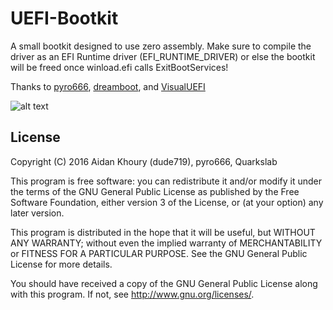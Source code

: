 # UEFI-Bootkit

A small bootkit designed to use zero assembly. Make sure to compile the driver as an EFI Runtime driver (EFI_RUNTIME_DRIVER) or else the bootkit will be freed once winload.efi calls ExitBootServices!

Thanks to [pyro666](https://github.com/Pyro666), [dreamboot](https://github.com/quarkslab/dreamboot), and [VisualUEFI](https://github.com/ionescu007/VisualUefi)

![alt text](https://i.gyazo.com/8fa42e625ee993ab1bd0ee136076f5ef.png "Bootkit")

## License
Copyright (C) 2016 Aidan Khoury (dude719), pyro666, Quarkslab

This program is free software: you can redistribute it and/or modify
it under the terms of the GNU General Public License as published by
the Free Software Foundation, either version 3 of the License, or
(at your option) any later version.

This program is distributed in the hope that it will be useful,
but WITHOUT ANY WARRANTY; without even the implied warranty of
MERCHANTABILITY or FITNESS FOR A PARTICULAR PURPOSE.  See the
GNU General Public License for more details.

You should have received a copy of the GNU General Public License
along with this program.  If not, see <http://www.gnu.org/licenses/>.

